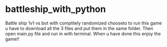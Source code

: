 # battleship_with_python
Battle ship 1v1 vs bot with complitely randomized chooseto 
to run this game u have to download all the 3 files and put them in the same folder. Then open main.py file and run in with terminal.
When u have done this enjoy the game!!
